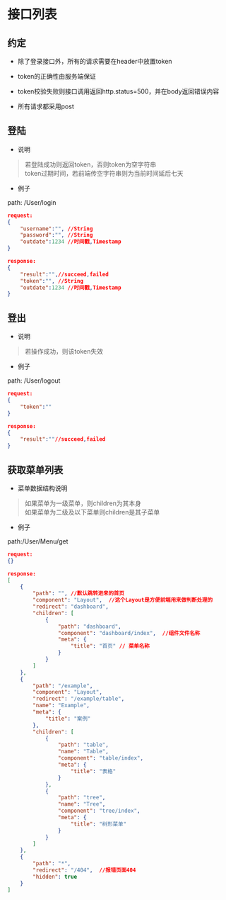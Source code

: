 # 接口列表

## 约定

* 除了登录接口外，所有的请求需要在header中放置token

* token的正确性由服务端保证

* token校验失败则接口调用返回http.status=500，并在body返回错误内容

* 所有请求都采用post

## 登陆

* 说明

> 若登陆成功则返回token，否则token为空字符串  
token过期时间，若前端传空字符串则为当前时间延后七天

* 例子

path: /User/login

```json
request:
{
    "username":"", //String
    "password":"", //String
    "outdate":1234 //时间戳,Timestamp
}
```

```json
response:
{
    "result":"",//succeed,failed
    "token":"", //String
    "outdate":1234 //时间戳,Timestamp
}
```

## 登出

* 说明

> 若操作成功，则该token失效

* 例子

path: /User/logout

```json
request:
{
    "token":""
}
```

```json
response:
{
    "result":""//succeed,failed
}
```

## 获取菜单列表

* 菜单数据结构说明

> 如果菜单为一级菜单，则children为其本身  
如果菜单为二级及以下菜单则children是其子菜单

* 例子

path:/User/Menu/get

```json
request:
{}
```

```json
response:
[
    {
        "path": "", //默认跳转进来的首页
        "component": "Layout",  //这个Layout是方便前端用来做判断处理的
        "redirect": "dashboard",
        "children": [
            {
                "path": "dashboard",
                "component": "dashboard/index",  //组件文件名称
                "meta": {
                    "title": "首页" // 菜单名称
                }
            }
        ]
    },
    {
        "path": "/example",
        "component": "Layout",
        "redirect": "/example/table",
        "name": "Example",
        "meta": {
            "title": "案例"
        },
        "children": [
            {
                "path": "table",
                "name": "Table",
                "component": "table/index",
                "meta": {
                    "title": "表格"
                }
            },
            {
                "path": "tree",
                "name": "Tree",
                "component": "tree/index",
                "meta": {
                    "title": "树形菜单"
                }
            }
        ]
    },
    {
        "path": "*",
        "redirect": "/404",  //报错页面404
        "hidden": true
    }
]
```